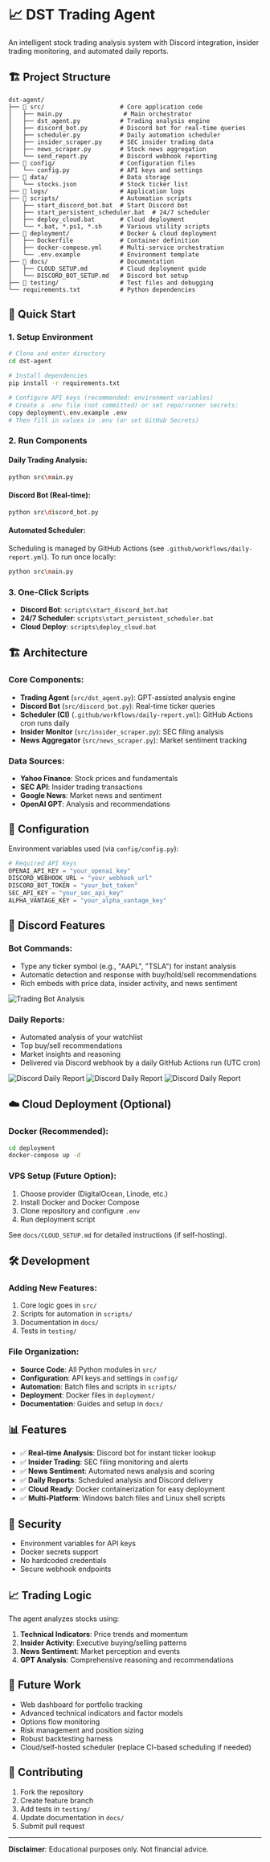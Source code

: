 # 📈 DST Trading Agent

An intelligent stock trading analysis system with Discord integration, insider trading monitoring, and automated daily reports.

## 🏗️ Project Structure

```
dst-agent/
├── 📁 src/                     # Core application code
│   ├── main.py                 # Main orchestrator
│   ├── dst_agent.py           # Trading analysis engine
│   ├── discord_bot.py         # Discord bot for real-time queries
│   ├── scheduler.py           # Daily automation scheduler
│   ├── insider_scraper.py     # SEC insider trading data
│   ├── news_scraper.py        # Stock news aggregation
│   └── send_report.py         # Discord webhook reporting
├── 📁 config/                  # Configuration files
│   └── config.py              # API keys and settings
├── 📁 data/                    # Data storage
│   └── stocks.json            # Stock ticker list
├── 📁 logs/                    # Application logs
├── 📁 scripts/                 # Automation scripts
│   ├── start_discord_bot.bat  # Start Discord bot
│   ├── start_persistent_scheduler.bat  # 24/7 scheduler
│   ├── deploy_cloud.bat       # Cloud deployment
│   └── *.bat, *.ps1, *.sh     # Various utility scripts
├── 📁 deployment/              # Docker & cloud deployment
│   ├── Dockerfile             # Container definition
│   ├── docker-compose.yml     # Multi-service orchestration
│   └── .env.example           # Environment template
├── 📁 docs/                    # Documentation
│   ├── CLOUD_SETUP.md         # Cloud deployment guide
│   └── DISCORD_BOT_SETUP.md   # Discord bot setup
├── 📁 testing/                 # Test files and debugging
└── requirements.txt           # Python dependencies
```

## 🚀 Quick Start

### 1. Setup Environment

```bash
# Clone and enter directory
cd dst-agent

# Install dependencies
pip install -r requirements.txt

# Configure API keys (recommended: environment variables)
# Create a .env file (not committed) or set repo/runner secrets:
copy deployment\.env.example .env
# Then fill in values in .env (or set GitHub Secrets)
```

### 2. Run Components

#### Daily Trading Analysis:

```bash
python src\main.py
```

#### Discord Bot (Real-time):

```bash
python src\discord_bot.py
```

#### Automated Scheduler:

Scheduling is managed by GitHub Actions (see `.github/workflows/daily-report.yml`).
To run once locally:

```bash
python src\main.py
```

### 3. One-Click Scripts

- **Discord Bot**: `scripts\start_discord_bot.bat`
- **24/7 Scheduler**: `scripts\start_persistent_scheduler.bat`
- **Cloud Deploy**: `scripts\deploy_cloud.bat`

## 🏗️ Architecture

### Core Components:

- **Trading Agent** (`src/dst_agent.py`): GPT-assisted analysis engine
- **Discord Bot** (`src/discord_bot.py`): Real-time ticker queries
- **Scheduler (CI)** (`.github/workflows/daily-report.yml`): GitHub Actions cron runs daily
- **Insider Monitor** (`src/insider_scraper.py`): SEC filing analysis
- **News Aggregator** (`src/news_scraper.py`): Market sentiment tracking

### Data Sources:

- **Yahoo Finance**: Stock prices and fundamentals
- **SEC API**: Insider trading transactions
- **Google News**: Market news and sentiment
- **OpenAI GPT**: Analysis and recommendations

## 🔧 Configuration

Environment variables used (via `config/config.py`):

```python
# Required API Keys
OPENAI_API_KEY = "your_openai_key"
DISCORD_WEBHOOK_URL = "your_webhook_url"
DISCORD_BOT_TOKEN = "your_bot_token"
SEC_API_KEY = "your_sec_api_key"
ALPHA_VANTAGE_KEY = "your_alpha_vantage_key"
```

## 📱 Discord Features

### Bot Commands:

- Type any ticker symbol (e.g., "AAPL", "TSLA") for instant analysis
- Automatic detection and response with buy/hold/sell recommendations
- Rich embeds with price data, insider activity, and news sentiment

![Trading Bot Analysis](docs/media/bot-analysis.png)

### Daily Reports:

- Automated analysis of your watchlist
- Top buy/sell recommendations
- Market insights and reasoning
- Delivered via Discord webhook by a daily GitHub Actions run (UTC cron)

![Discord Daily Report](docs/media/report-page1.png)
![Discord Daily Report](docs/media/report-page2.png)
![Discord Daily Report](docs/media/report-page3.png)

## ☁️ Cloud Deployment (Optional)

### Docker (Recommended):

```bash
cd deployment
docker-compose up -d
```

### VPS Setup (Future Option):

1. Choose provider (DigitalOcean, Linode, etc.)
2. Install Docker and Docker Compose
3. Clone repository and configure `.env`
4. Run deployment script

See `docs/CLOUD_SETUP.md` for detailed instructions (if self-hosting).

## 🛠️ Development

### Adding New Features:

1. Core logic goes in `src/`
2. Scripts for automation in `scripts/`
3. Documentation in `docs/`
4. Tests in `testing/`

### File Organization:

- **Source Code**: All Python modules in `src/`
- **Configuration**: API keys and settings in `config/`
- **Automation**: Batch files and scripts in `scripts/`
- **Deployment**: Docker files in `deployment/`
- **Documentation**: Guides and setup in `docs/`

## 📊 Features

- ✅ **Real-time Analysis**: Discord bot for instant ticker lookup
- ✅ **Insider Trading**: SEC filing monitoring and alerts
- ✅ **News Sentiment**: Automated news analysis and scoring
- ✅ **Daily Reports**: Scheduled analysis and Discord delivery
- ✅ **Cloud Ready**: Docker containerization for easy deployment
- ✅ **Multi-Platform**: Windows batch files and Linux shell scripts

## 🔐 Security

- Environment variables for API keys
- Docker secrets support
- No hardcoded credentials
- Secure webhook endpoints

## 📈 Trading Logic

The agent analyzes stocks using:

1. **Technical Indicators**: Price trends and momentum
2. **Insider Activity**: Executive buying/selling patterns
3. **News Sentiment**: Market perception and events
4. **GPT Analysis**: Comprehensive reasoning and recommendations

## 🎯 Future Work

- Web dashboard for portfolio tracking
- Advanced technical indicators and factor models
- Options flow monitoring
- Risk management and position sizing
- Robust backtesting harness
- Cloud/self-hosted scheduler (replace CI-based scheduling if needed)

## 🤝 Contributing

1. Fork the repository
2. Create feature branch
3. Add tests in `testing/`
4. Update documentation in `docs/`
5. Submit pull request

---

**Disclaimer**: Educational purposes only. Not financial advice.
